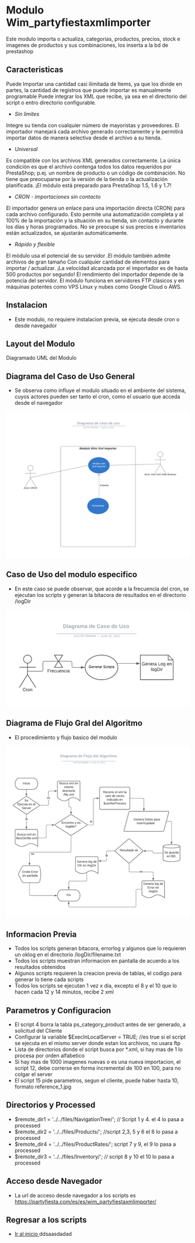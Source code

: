 # Modulo Wim_partyfiestaxmlimporter

Este modulo importa o actualiza, categorias, productos, precios, stock e imagenes de productos y sus combinaciones, los inserta a la bd de prestashop

## Caracteristicas

Puede Importar una cantidad casi ilimitada de Items, ya que los divide en partes, la cantidad de registros que puede importar es manualmente programable
Puede integrar los XML que recibe, ya sea en el directorio del script o entro directorio configurable.

- _Sin limites_

Integre su tienda con cualquier número de mayoristas y proveedores. El importador manejará cada archivo generado correctamente y le permitirá importar datos de manera selectiva desde el archivo a su tienda.

- _Universal_

Es compatible con los archivos XML generados correctamente. La única condición es que el archivo contenga todos los datos requeridos por PrestaShop; p.ej. un nombre de producto o un código de combinación.
No tiene que preocuparse por la versión de la tienda o la actualización planificada. ¡El módulo está preparado para PrestaShop 1.5, 1.6 y 1.7!

- _CRON - importaciones sin contacto_

El importador genera un enlace para una importación directa (CRON) para cada archivo configurado. Esto permite una automatización completa y al 100% de la importación y la situación en su tienda, sin contacto y durante los días y horas programados. No se preocupe si sus precios e inventarios están actualizados, se ajustarán automáticamente.

- _Rápido y flexible_

El módulo usa el potencial de su servidor .El módulo también admite archivos de gran tamaño Con cualquier cantidad de elementos para importar / actualizar. ¡La velocidad alcanzada por el importador es de hasta 500 productos por segundo! El rendimiento del importador depende de la potencia del servidor. El módulo funciona en servidores FTP clásicos y en máquinas potentes como VPS Linux y nubes como Google Cloud o AWS.

## Instalacion

- Este modulo, no requiere instalacion previa, se ejecuta desde cron o desde navegador

## Layout del Modulo

Diagramado UML del Modulo

## Diagrama del Caso de Uso General

- Se observa como influye el modulo situado en el ambiente del sistema, cuyos actores pueden ser tanto el cron, como el usuario que acceda desde el navegador

![Caso de Uso General](DCasoUsoGral.png)

## Caso de Uso del modulo especifico

- En este caso se puede observar, que acorde a la frecuencia del cron, se ejecutan los scripts y generan la bitacora de resultados en el directorio /logDir

![Caso de Uso Especifico del Modulo](DcasoUso.png)

## Diagrama de Flujo Gral del Algoritmo

- El procedimiento y flujo basico del modulo

![flujo del Algoritmo](DFlujoAlgoritmo.png)

## Informacion Previa

- Todos los scripts generan bitacora, errorlog y algunos que lo requieren un oklog en el directorio /logDir/filename.txt
- Todos los scripts muestran informacion en pantalla de acuerdo a los resultados obtenidos
- Algunos scripts requieren la creacion previa de tablas, el codigo para generar lo tiene cada scripts
- Todos los scripts se ejecutan 1 vez x dia, excepto el 8 y el 10 que lo hacen cada 12 y 14 minutos, recibe 2 xml

## Parametros y Configuracion

- El script 4 borra la tabla ps_category_product antes de ser generado, a solicitud del Cliente
- Configurar la variable $ExecInLocalServer = TRUE; //es true si el script se ejecuta en el mismo server donde estan los archivos, no usara ftp
- Lista de directorios donde el script busca por \*.xml, si hay mas de 1 lo procesa por orden alfabetico
- Si hay mas de 1000 imagenes nuevas o es una nueva importacion, el script 12, debe correrse en forma incremental de 100 en 100, para no colgar el server
- El script 15 pide parametros, segun el cliente, puede haber hasta 10, formato reference_1.jpg

## Directorios y Processed

- $remote_dir1 = '../../files/NavigationTree/'; // Script 1 y 4. el 4 lo pasa a processed
- $remote_dir2 = '../../files/Products/'; //script 2,3, 5 y 6 el 6 lo pasa a processed
- $remote_dir4 = '../../files/ProductRates/'; script 7 y 9, el 9 lo pasa a processed
- $remote_dir3 = '../../files/Inventory/'; // script 8 y 10 el 10 lo pasa a processed

## Acceso desde Navegador

- <p>La url de acceso desde navegador a los scripts es <a href="https://partyfiesta.com/es/es/wim_partyfiestaxmlimporter/">https://partyfiesta.com/es/es/wim_partyfiestaxmlimporter/</a></p>

## Regresar a los scripts

- [Ir al inicio ](../../)
ddsaasdadad